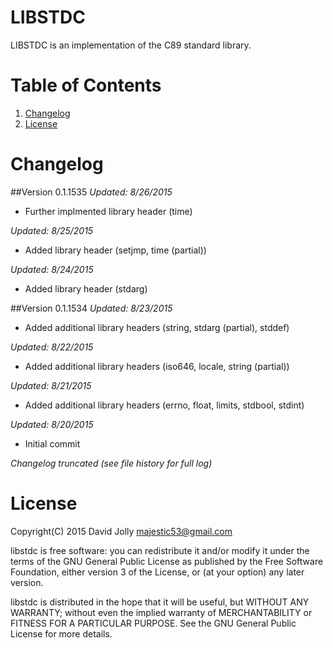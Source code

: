 LIBSTDC
=======

LIBSTDC is an implementation of the C89 standard library.

Table of Contents
=================

1. [Changelog](https://github.com/majestic53/libstdc#changelog)
2. [License](https://github.com/majestic53/libstdc#license)

Changelog
=========

##Version 0.1.1535
*Updated: 8/26/2015*

* Further implmented library header (time)

*Updated: 8/25/2015*

* Added library header (setjmp, time (partial))

*Updated: 8/24/2015*

* Added library header (stdarg)

##Version 0.1.1534
*Updated: 8/23/2015*

* Added additional library headers (string, stdarg (partial), stddef)

*Updated: 8/22/2015*

* Added additional library headers (iso646, locale, string (partial))

*Updated: 8/21/2015*

* Added additional library headers (errno, float, limits, stdbool, stdint)

*Updated: 8/20/2015*

* Initial commit

*Changelog truncated (see file history for full log)*

License
=======

Copyright(C) 2015 David Jolly <majestic53@gmail.com>

libstdc is free software: you can redistribute it and/or modify
it under the terms of the GNU General Public License as published by
the Free Software Foundation, either version 3 of the License, or
(at your option) any later version.

libstdc is distributed in the hope that it will be useful,
but WITHOUT ANY WARRANTY; without even the implied warranty of
MERCHANTABILITY or FITNESS FOR A PARTICULAR PURPOSE.  See the
GNU General Public License for more details.
